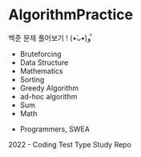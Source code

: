 # AlgorithmPractice
백준 문제 풀어보기 ! (•̀ᴗ•́)و ̑̑

- Bruteforcing
- Data Structure
- Mathematics
- Sorting
- Greedy Algorithm
- ad-hoc algorithm
- Sum
- Math

+ Programmers, SWEA

2022 - Coding Test Type Study Repo

